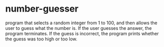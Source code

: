 # number-guesser
program that selects a random integer from 1 to 100, and then allows the user to guess what the number is. If the user guesses the answer, the program terminates. If the guess is incorrect, the program prints whether the guess was too high or too low.

